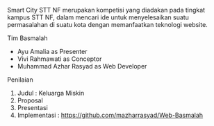 Smart City STT NF merupakan kompetisi yang diadakan pada tingkat kampus STT NF, dalam mencari ide untuk menyelesaikan suatu permasalahan di suatu kota dengan memanfaatkan teknologi website.

Tim Basmalah
- Ayu Amalia as Presenter
- Vivi Rahmawati as Conceptor
- Muhammad Azhar Rasyad as Web Developer

Penilaian
1. Judul : Keluarga Miskin
2. Proposal
3. Presentasi
4. Implementasi : https://github.com/mazharrasyad/Web-Basmalah
